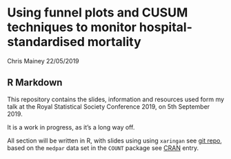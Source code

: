 Using funnel plots and CUSUM techniques to monitor hospital-standardised
mortality
================
Chris Mainey
22/05/2019

## R Markdown

This repository contains the slides, information and resources used form
my talk at the Royal Statistical Society Conference 2019, on 5th
September 2019.

It is a work in progress, as it’s a long way off.

All section will be written in R, with slides using using `xaringan` see
[git repo](https://github.com/yihui/xaringan), based on the `medpar`
data set in the `COUNT` package see
[CRAN](https://cran.r-project.org/web/packages/COUNT/index.html) entry.
